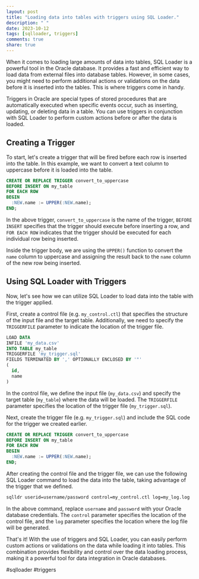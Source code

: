 ```yaml
---
layout: post
title: "Loading data into tables with triggers using SQL Loader."
description: " "
date: 2023-10-12
tags: [sqlloader, triggers]
comments: true
share: true
---
```


When it comes to loading large amounts of data into tables, SQL Loader is a powerful tool in the Oracle database. It provides a fast and efficient way to load data from external files into database tables. However, in some cases, you might need to perform additional actions or validations on the data before it is inserted into the tables. This is where triggers come in handy.

Triggers in Oracle are special types of stored procedures that are automatically executed when specific events occur, such as inserting, updating, or deleting data in a table. You can use triggers in conjunction with SQL Loader to perform custom actions before or after the data is loaded.

## Creating a Trigger

To start, let's create a trigger that will be fired before each row is inserted into the table. In this example, we want to convert a text column to uppercase before it is loaded into the table.

```sql
CREATE OR REPLACE TRIGGER convert_to_uppercase
BEFORE INSERT ON my_table
FOR EACH ROW
BEGIN
  :NEW.name := UPPER(:NEW.name);
END;
```

In the above trigger, `convert_to_uppercase` is the name of the trigger, `BEFORE INSERT` specifies that the trigger should execute before inserting a row, and `FOR EACH ROW` indicates that the trigger should be executed for each individual row being inserted.

Inside the trigger body, we are using the `UPPER()` function to convert the `name` column to uppercase and assigning the result back to the `name` column of the new row being inserted.

## Using SQL Loader with Triggers

Now, let's see how we can utilize SQL Loader to load data into the table with the trigger applied.

First, create a control file (e.g. `my_control.ctl`) that specifies the structure of the input file and the target table. Additionally, we need to specify the `TRIGGERFILE` parameter to indicate the location of the trigger file.

```sql
LOAD DATA
INFILE 'my_data.csv'
INTO TABLE my_table
TRIGGERFILE 'my_trigger.sql'
FIELDS TERMINATED BY ',' OPTIONALLY ENCLOSED BY '"'
(
  id,
  name
)
```

In the control file, we define the input file (`my_data.csv`) and specify the target table (`my_table`) where the data will be loaded. The `TRIGGERFILE` parameter specifies the location of the trigger file (`my_trigger.sql`).

Next, create the trigger file (e.g. `my_trigger.sql`) and include the SQL code for the trigger we created earlier.

```sql
CREATE OR REPLACE TRIGGER convert_to_uppercase
BEFORE INSERT ON my_table
FOR EACH ROW
BEGIN
  :NEW.name := UPPER(:NEW.name);
END;
```

After creating the control file and the trigger file, we can use the following SQL Loader command to load the data into the table, taking advantage of the trigger that we defined.

```bash
sqlldr userid=username/password control=my_control.ctl log=my_log.log
```

In the above command, replace `username` and `password` with your Oracle database credentials. The `control` parameter specifies the location of the control file, and the `log` parameter specifies the location where the log file will be generated.

That's it! With the use of triggers and SQL Loader, you can easily perform custom actions or validations on the data while loading it into tables. This combination provides flexibility and control over the data loading process, making it a powerful tool for data integration in Oracle databases.

#sqlloader #triggers